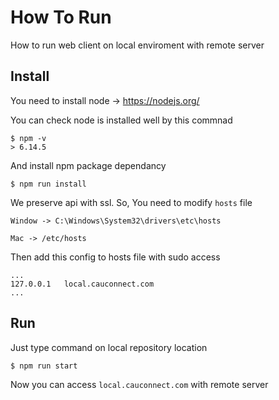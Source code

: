 # How To Run

How to run web client on local enviroment with remote server

## Install

You need to install node -> https://nodejs.org/

You can check node is installed well by this commnad

``` 
$ npm -v 
> 6.14.5
```

And install npm package dependancy

```
$ npm run install
```

We preserve api with ssl. So, You need to modify ```hosts``` file

```
Window -> C:\Windows\System32\drivers\etc\hosts

Mac -> /etc/hosts
```

Then add this config to hosts file with sudo access

```
...
127.0.0.1	local.cauconnect.com
...
```

## Run

Just type command on local repository location

``` 
$ npm run start 
```

Now you can access ```local.cauconnect.com``` with remote server
